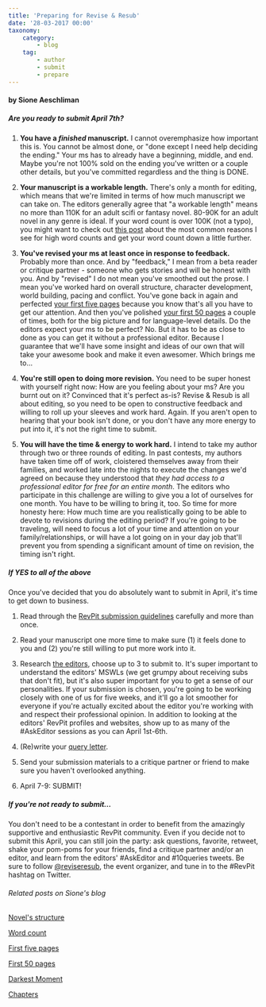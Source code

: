 ```yaml
---
title: 'Preparing for Revise & Resub'
date: '28-03-2017 00:00'
taxonomy:
    category:
        - blog
    tag:
        - author
        - submit
        - prepare
---
```


#### by Sione Aeschliman

##### Are you ready to submit April 7th?

1. **You have a _finished_ manuscript.** I cannot overemphasize how important this is. You cannot be almost done, or "done except I need help deciding the ending." Your ms has to already have a beginning, middle, and end. Maybe you're not 100% sold on the ending you've written or a couple other details, but you've committed regardless and the thing is DONE.

2. **Your manuscript is a workable length.** There's only a month for editing, which means that we're limited in terms of how much manuscript we can take on. The editors generally agree that "a workable length" means no more than 110K for an adult scifi or fantasy novel. 80-90K for an adult novel in any genre is ideal. If your word count is over 100K (not a typo), you might want to check out [this post](http://sioneaeschliman.blogspot.com/2016/06/your-novels-word-count.html?target=_blank) about the most common reasons I see for high word counts and get your word count down a little further.

3. **You've revised your ms at least once in response to feedback.** Probably more than once. And by "feedback," I mean from a beta reader or critique partner - someone who gets stories and will be honest with you. And by "revised" I do not mean you've smoothed out the prose. I mean you've worked hard on overall structure, character development, world building, pacing and conflict. You've gone back in again and perfected [your first five pages](http://sioneaeschliman.blogspot.com/2016/05/your-first-5-pages.html?target=_blank) because you know that's all you have to get our attention. And then you've polished [your first 50 pages](http://sioneaeschliman.blogspot.com/2016/09/your-first-50-pages.html?target=_blank) a couple of times, both for the big picture and for language-level details. Do the editors expect your ms to be perfect? No. But it has to be as close to done as you can get it without a professional editor. Because I guarantee that we'll have some insight and ideas of our own that will take your awesome book and make it even awesomer. Which brings me to...

4. **You're still open to doing more revision.** You need to be super honest with yourself right now: How are you feeling about your ms? Are you burnt out on it? Convinced that it's perfect as-is? Revise & Resub is all about editing, so you need to be open to constructive feedback and willing to roll up your sleeves and work hard. Again. If you aren't open to hearing that your book isn't done, or you don't have any more energy to put into it, it's not the right time to submit.

5. **You will have the time & energy to work hard.** I intend to take my author through two or three rounds of editing. In past contests, my authors have taken time off of work, cloistered themselves away from their families, and worked late into the nights to execute the changes we'd agreed on because they understood that _they had access to a professional editor for free for an entire month_. The editors who participate in this challenge are willing to give you a lot of ourselves for one month. You have to be willing to bring it, too. So time for more honesty here: How much time are you realistically going to be able to devote to revisions during the editing period? If you're going to be traveling, will need to focus a lot of your time and attention on your family/relationships, or will have a lot going on in your day job that'll prevent you from spending a significant amount of time on revision, the timing isn't right.

##### If YES to all of the above

Once you've decided that you do absolutely want to submit in April, it's time to get down to business.

1. Read through the [RevPit submission guidelines](http://reviseresub.com/submissions?target=_blank) carefully and more than once.

2. Read your manuscript one more time to make sure (1) it feels done to you and (2) you're still willing to put more work into it.

3. Research [the editors](http://reviseresub.com/editors?target=_blank), choose up to 3 to submit to. It's super important to understand the editors' MSWLs (we get grumpy about receiving subs that don't fit), but it's also super important for you to get a sense of our personalities. If your submission is chosen, you're going to be working closely with one of us for five weeks, and it'll go a lot smoother for everyone if you're actually excited about the editor you're working with and respect their professional opinion. In addition to looking at the editors' RevPit profiles and websites, show up to as many of the #AskEditor sessions as you can April 1st-6th.

4. (Re)write your [query letter](http://reviseresub.com/blog/writing-a-really-excellent-query-and-an-announcement?target=_blank).

5. Send your submission materials to a critique partner or friend to make sure you haven't overlooked anything.

6. April 7-9: SUBMIT!

##### If you're not ready to submit...

You don't need to be a contestant in order to benefit from the amazingly supportive and enthusiastic RevPit community. Even if you decide not to submit this April, you can still join the party: ask questions, favorite, retweet, shake your pom-poms for your friends, find a critique partner and/or an editor, and learn from the editors' #AskEditor and #10queries tweets. Be sure to follow [@reviseresub](https://twitter.com/reviseresub?target=_blank), the event organizer, and tune in to the #RevPit hashtag on Twitter.

###### Related posts on Sione's blog

[Novel's structure](http://sioneaeschliman.blogspot.com/2016/09/your-novels-structure.html?target=_blank)

[Word count](http://sioneaeschliman.blogspot.com/2016/06/your-novels-word-count.html?target=_blank)

[First five pages](http://sioneaeschliman.blogspot.com/2016/05/your-first-5-pages.html?target=_blank)

[First 50 pages](http://sioneaeschliman.blogspot.com/2016/09/your-first-50-pages.html?target=_blank)

[Darkest Moment](http://sioneaeschliman.blogspot.com/2016/06/your-books-darkest-moment.html?target=_blank)

[Chapters](http://sioneaeschliman.blogspot.com/2016/08/your-novels-chapters-length-breaks-etc.html?target=_blank)
